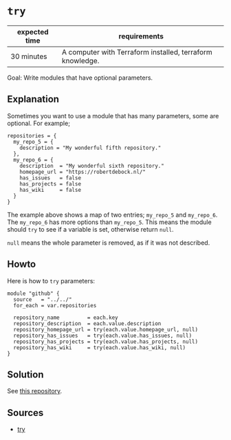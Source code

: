 # `try`

|expected time|requirements                                             |
|-------------|---------------------------------------------------------|
|30 minutes   |A computer with Terraform installed, terraform knowledge.|

Goal: Write modules that have optional parameters.

## Explanation

Sometimes you want to use a module that has many parameters, some are optional. For example;

```hcl
repositories = {
  my_repo_5 = {
    description = "My wonderful fifth repository."
  },
  my_repo_6 = {
    description  = "My wonderful sixth repository."
    homepage_url = "https://robertdebock.nl/"
    has_issues   = false
    has_projects = false
    has_wiki     = false
  }
}
```

The example above shows a map of two entries; `my_repo_5` and `my_repo_6`. The `my_repo_6` has more options than `my_repo_5`. This means the module should `try` to see if a variable is set, otherwise return `null`.

`null` means the whole parameter is removed, as if it was not described.

## Howto

Here is how to `try` parameters:

```hcl
module "github" {
  source   = "../../"
  for_each = var.repositories

  repository_name         = each.key
  repository_description  = each.value.description
  repository_homepage_url = try(each.value.homepage_url, null)
  repository_has_issues   = try(each.value.has_issues, null)
  repository_has_projects = try(each.value.has_projects, null)
  repository_has_wiki     = try(each.value.has_wiki, null)
}
```

## Solution

See [this repository](https://github.com/robertdebock/terraform-github-deployment).

## Sources

- [try](https://www.terraform.io/docs/language/functions/try.html)
